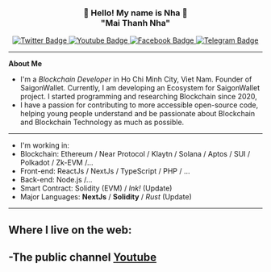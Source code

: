 <h3 align="center">👋   Hello! My name is Nha   👋 <br/> "Mai Thanh Nha" </h3>

<div id="badges" align="center">
  <a href="https://twitter.com/songonha">
    <img src="https://img.shields.io/badge/Twitter-green?style=for-the-badge&logo=twitter&logoColor=white" alt="Twitter Badge"/>
  </a>
  <a href="https://youtube.com/songonha">
    <img src="https://img.shields.io/badge/YouTube-red?style=for-the-badge&logo=youtube&logoColor=white" alt="Youtube Badge"/>
  </a>
  <a href="https://facebook.com/thanhnhaweb3">
    <img src="https://img.shields.io/badge/Facebook-gray?style=for-the-badge&logo=facebook&logoColor=white" alt="Facebook Badge"/>
  </a>
  <a href="https://t.me/thanhnhaweb3">
    <img src="https://img.shields.io/badge/Telegram-yellow?style=for-the-badge&logo=telegram&logoColor=white" alt="Telegram Badge"/>
  </a>
  <br/>
</div>

---
**About Me**
- I'm a *Blockchain Developer* in Ho Chi Minh City, Viet Nam. Founder of SaigonWallet. Currently, I am developing an Ecosystem for SaigonWallet project. I started programming and researching Blockchain since 2020,
- I have a passion for contributing to more accessible open-source code, helping young people understand and be passionate about Blockchain and Blockchain Technology as much as possible.
---
- I'm working in:
 - Blockchain: Ethereum / Near Protocol / Klaytn / Solana / Aptos / SUI / Polkadot / Zk-EVM /...
 - Front-end: ReactJs / NextJs / TypeScript / PHP / ...
 - Back-end: Node.js /...
 - Smart Contract: Solidity (EVM) / *Ink!* (Update)
 - Major Languages: **NextJs** / **Solidity** / *Rust* (Update)
---
Where I live on the web:
-----------------------
-The public channel <a href="https://youtube.com/songonha">Youtube</a>
-----------------------

